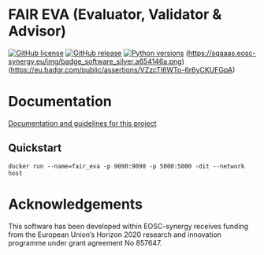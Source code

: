 # FAIR EVA (Evaluator, Validator & Advisor)


[![GitHub license](https://img.shields.io/github/license/indigo-dc/DEEPaaS.svg)](https://github.com/EOSC-synergy/FAIR_eva/blob/main/LICENSE)
[![GitHub release](https://img.shields.io/github/release/indigo-dc/DEEPaaS.svg)](https://github.com/EOSC-synergy/FAIR_eva/releases)
[![Python versions](https://img.shields.io/pypi/pyversions/deepaas.svg)](https://pypi.python.org/pypi/deepaas)
(https://sqaaas.eosc-synergy.eu/img/badge_software_silver.a654146a.png)(https://eu.badgr.com/public/assertions/VZzcTl6WTo-6r6yCKUFGpA)


# Documentation

[Documentation and guidelines for this project](docs/index.md)


## Quickstart

```
docker run --name=fair_eva -p 9090:9090 -p 5000:5000 -dit --network host
```

# Acknowledgements

This software has been developed within EOSC-synergy receives 
funding from the European Union’s Horizon 2020 research and 
innovation programme under grant agreement No 857647.
